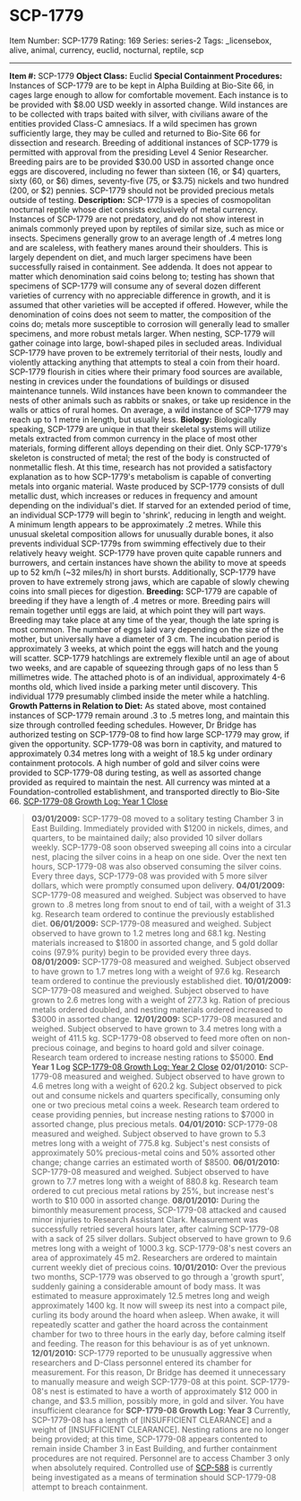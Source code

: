 # SCP-1779
Item Number: SCP-1779
Rating: 169
Series: series-2
Tags: _licensebox, alive, animal, currency, euclid, nocturnal, reptile, scp

---

**Item #:** SCP-1779
**Object Class:** Euclid
**Special Containment Procedures:** Instances of SCP-1779 are to be kept in Alpha Building at Bio-Site 66, in cages large enough to allow for comfortable movement. Each instance is to be provided with $8.00 USD weekly in assorted change.
Wild instances are to be collected with traps baited with silver, with civilians aware of the entities provided Class-C amnesiacs. If a wild specimen has grown sufficiently large, they may be culled and returned to Bio-Site 66 for dissection and research.
Breeding of additional instances of SCP-1779 is permitted with approval from the presiding Level 4 Senior Researcher. Breeding pairs are to be provided $30.00 USD in assorted change once eggs are discovered, including no fewer than sixteen (16, or $4) quarters, sixty (60, or $6) dimes, seventy-five (75, or $3.75) nickels and two hundred (200, or $2) pennies. SCP-1779 should not be provided precious metals outside of testing.
**Description:** SCP-1779 is a species of cosmopolitan nocturnal reptile whose diet consists exclusively of metal currency. Instances of SCP-1779 are not predatory, and do not show interest in animals commonly preyed upon by reptiles of similar size, such as mice or insects. Specimens generally grow to an average length of .4 metres long and are scaleless, with feathery manes around their shoulders. This is largely dependent on diet, and much larger specimens have been successfully raised in containment. See addenda.
It does not appear to matter which denomination said coins belong to; testing has shown that specimens of SCP-1779 will consume any of several dozen different varieties of currency with no appreciable difference in growth, and it is assumed that other varieties will be accepted if offered. However, while the denomination of coins does not seem to matter, the composition of the coins do; metals more susceptible to corrosion will generally lead to smaller specimens, and more robust metals larger.
When nesting, SCP-1779 will gather coinage into large, bowl-shaped piles in secluded areas. Individual SCP-1779 have proven to be extremely territorial of their nests, loudly and violently attacking anything that attempts to steal a coin from their hoard.
SCP-1779 flourish in cities where their primary food sources are available, nesting in crevices under the foundations of buildings or disused maintenance tunnels. Wild instances have been known to commandeer the nests of other animals such as rabbits or snakes, or take up residence in the walls or attics of rural homes. On average, a wild instance of SCP-1779 may reach up to 1 metre in length, but usually less.
**Biology:** Biologically speaking, SCP-1779 are unique in that their skeletal systems will utilize metals extracted from common currency in the place of most other materials, forming different alloys depending on their diet. Only SCP-1779's skeleton is constructed of metal; the rest of the body is constructed of nonmetallic flesh. At this time, research has not provided a satisfactory explanation as to how SCP-1779's metabolism is capable of converting metals into organic material.
Waste produced by SCP-1779 consists of dull metallic dust, which increases or reduces in frequency and amount depending on the individual's diet. If starved for an extended period of time, an individual SCP-1779 will begin to 'shrink', reducing in length and weight. A minimum length appears to be approximately .2 metres.
While this unusual skeletal composition allows for unusually durable bones, it also prevents individual SCP-1779s from swimming effectively due to their relatively heavy weight. SCP-1779 have proven quite capable runners and burrowers, and certain instances have shown the ability to move at speeds up to 52 km/h (~32 miles/h) in short bursts.
Additionally, SCP-1779 have proven to have extremely strong jaws, which are capable of slowly chewing coins into small pieces for digestion.
**Breeding:** SCP-1779 are capable of breeding if they have a length of .4 metres or more. Breeding pairs will remain together until eggs are laid, at which point they will part ways. Breeding may take place at any time of the year, though the late spring is most common. The number of eggs laid vary depending on the size of the mother, but universally have a diameter of 3 cm.
The incubation period is approximately 3 weeks, at which point the eggs will hatch and the young will scatter. SCP-1779 hatchlings are extremely flexible until an age of about two weeks, and are capable of squeezing through gaps of no less than 5 millimetres wide. The attached photo is of an individual, approximately 4-6 months old, which lived inside a parking meter until discovery. This individual 1779 presumably climbed inside the meter while a hatchling.
**Growth Patterns in Relation to Diet:** As stated above, most contained instances of SCP-1779 remain around .3 to .5 metres long, and maintain this size through controlled feeding schedules. However, Dr Bridge has authorized testing on SCP-1779-08 to find how large SCP-1779 may grow, if given the opportunity.
SCP-1779-08 was born in captivity, and matured to approximately 0.34 metres long with a weight of 18.5 kg under ordinary containment protocols. A high number of gold and silver coins were provided to SCP-1779-08 during testing, as well as assorted change provided as required to maintain the nest. All currency was minted at a Foundation-controlled establishment, and transported directly to Bio-Site 66.
[ SCP-1779-08 Growth Log: Year 1 ](javascript:;)
[Close](javascript:;)
> **03/01/2009:** SCP-1779-08 moved to a solitary testing Chamber 3 in East Building. Immediately provided with $1200 in nickels, dimes, and quarters, to be maintained daily; also provided 10 silver dollars weekly. SCP-1779-08 soon observed sweeping all coins into a circular nest, placing the silver coins in a heap on one side. Over the next ten hours, SCP-1779-08 was also observed consuming the silver coins.
> Every three days, SCP-1779-08 was provided with 5 more silver dollars, which were promptly consumed upon delivery.
> **04/01/2009:** SCP-1779-08 measured and weighed. Subject was observed to have grown to .8 metres long from snout to end of tail, with a weight of 31.3 kg. Research team ordered to continue the previously established diet.
> **06/01/2009:** SCP-1779-08 measured and weighed. Subject observed to have grown to 1.2 metres long and 68.1 kg. Nesting materials increased to $1800 in assorted change, and 5 gold dollar coins (97.9% purity) begin to be provided every three days.
> **08/01/2009:** SCP-1779-08 measured and weighed. Subject observed to have grown to 1.7 metres long with a weight of 97.6 kg. Research team ordered to continue the previously established diet.
> **10/01/2009:** SCP-1779-08 measured and weighed. Subject observed to have grown to 2.6 metres long with a weight of 277.3 kg. Ration of precious metals ordered doubled, and nesting materials ordered increased to $3000 in assorted change.
> **12/01/2009:** SCP-1779-08 measured and weighed. Subject observed to have grown to 3.4 metres long with a weight of 411.5 kg. SCP-1779-08 observed to feed more often on non-precious coinage, and begins to hoard gold and silver coinage. Research team ordered to increase nesting rations to $5000.
> **End Year 1 Log**
[ SCP-1779-08 Growth Log: Year 2 ](javascript:;)
[Close](javascript:;)
> **02/01/2010:** SCP-1779-08 measured and weighed. Subject observed to have grown to 4.6 metres long with a weight of 620.2 kg. Subject observed to pick out and consume nickels and quarters specifically, consuming only one or two precious metal coins a week. Research team ordered to cease providing pennies, but increase nesting rations to $7000 in assorted change, plus precious metals.
> **04/01/2010:** SCP-1779-08 measured and weighed. Subject observed to have grown to 5.3 metres long with a weight of 775.8 kg. Subject's nest consists of approximately 50% precious-metal coins and 50% assorted other change; change carries an estimated worth of $8500.
> **06/01/2010:** SCP-1779-08 measured and weighed. Subject observed to have grown to 7.7 metres long with a weight of 880.8 kg. Research team ordered to cut precious metal rations by 25%, but increase nest's worth to $10 000 in assorted change.
> **08/01/2010:** During the bimonthly measurement process, SCP-1779-08 attacked and caused minor injuries to Research Assistant Clark. Measurement was successfully retried several hours later, after calming SCP-1779-08 with a sack of 25 silver dollars. Subject observed to have grown to 9.6 metres long with a weight of 1000.3 kg. SCP-1779-08's nest covers an area of approximately 45 m2. Researchers are ordered to maintain current weekly diet of precious coins.
> **10/01/2010:** Over the previous two months, SCP-1779 was observed to go through a 'growth spurt', suddenly gaining a considerable amount of body mass. It was estimated to measure approximately 12.5 metres long and weigh approximately 1400 kg. It now will sweep its nest into a compact pile, curling its body around the hoard when asleep. When awake, it will repeatedly scatter and gather the hoard across the containment chamber for two to three hours in the early day, before calming itself and feeding. The reason for this behaviour is as of yet unknown.
> **12/01/2010:** SCP-1779 reported to be unusually aggressive when researchers and D-Class personnel entered its chamber for measurement. For this reason, Dr Bridge has deemed it unnecessary to manually measure and weigh SCP-1779-08 at this point. SCP-1779-08's nest is estimated to have a worth of approximately $12 000 in change, and $3.5 million, possibly more, in gold and silver.
> You have insufficient clearance for **SCP-1779-08 Growth Log: Year 3**
Currently, SCP-1779-08 has a length of [INSUFFICIENT CLEARANCE] and a weight of [INSUFFICIENT CLEARANCE]. Nesting rations are no longer being provided; at this time, SCP-1779-08 appears contented to remain inside Chamber 3 in East Building, and further containment procedures are not required. Personnel are to access Chamber 3 only when absolutely required. Controlled use of [SCP-588](/scp-588) is currently being investigated as a means of termination should SCP-1779-08 attempt to breach containment.